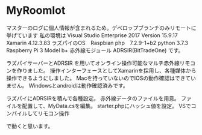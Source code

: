 # MyRoomIot
マスターのログに個人情報が含まれるため。デベロップブランチのみリモートに挙げています
私の環境は 
Visual Studio Enterprise 2017 Version 15.9.17
Xamarin 4.12.3.83
ラズパイのOS　Raspbian
php　7.2.9-1+b2
python 3.7.3
Raspberry Pi 3 Model b+
赤外線モジュール ADRSIR(BitTradeOne)
です。


ラズパイサーバーとADRSIR を用いてオンライン操作可能なマルチ赤外線リモコンを作りました。
操作インターフェースとしてXamarinを採用し、各種媒体から操作できるようにしました。
Macを持っていないのでIOSの動作確認はできていません。
Windowsとandroidは動作確認済みです。

ラズパイにADRSIRを積んで各種設定。
赤外線データのファイルを用意。
ファイルを配置して、MyData.csを編集。
starter.phpにハッシュ値を設定。
VSでコンパイルしてリモコン操作

で動くと思います。

